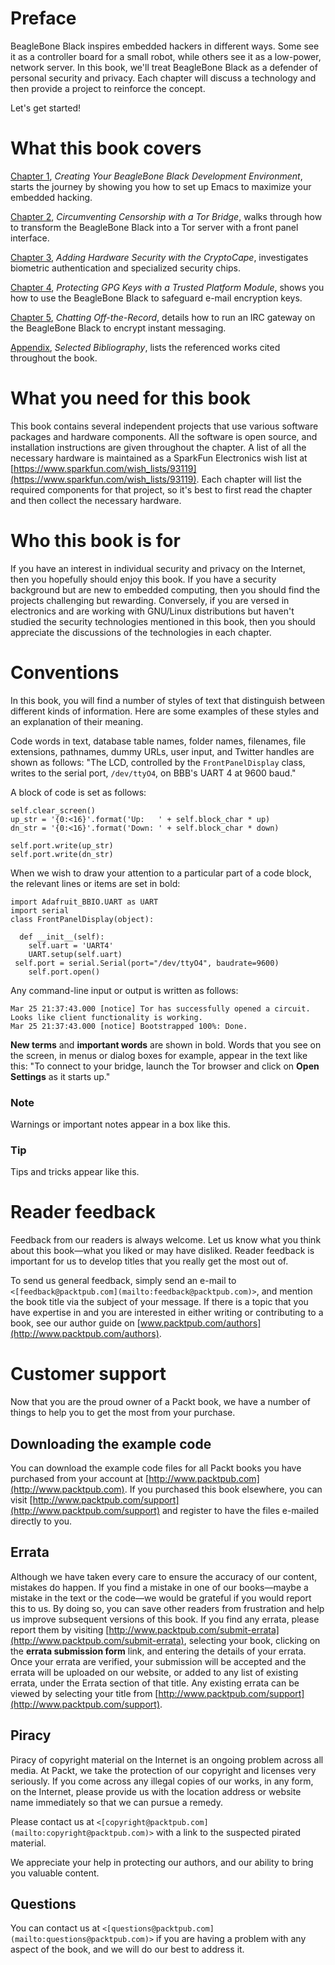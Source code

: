 # Preface

BeagleBone Black inspires embedded hackers in different ways. Some see it as a controller board for a small robot, while others see it as a low-power, network server. In this book, we'll treat BeagleBone Black as a defender of personal security and privacy. Each chapter will discuss a technology and then provide a project to reinforce the concept.

Let's get started!

# What this book covers

[Chapter 1](part0015_split_000.html#page "Chapter 1. Creating Your BeagleBone Black Development Environment"), *Creating Your BeagleBone Black Development Environment*, starts the journey by showing you how to set up Emacs to maximize your embedded hacking.

[Chapter 2](part0019_split_000.html#page "Chapter 2. Circumventing Censorship with a Tor Bridge"), *Circumventing Censorship with a Tor Bridge*, walks through how to transform the BeagleBone Black into a Tor server with a front panel interface.

[Chapter 3](part0031_split_000.html#page "Chapter 3. Adding Hardware Security with the CryptoCape"), *Adding Hardware Security with the CryptoCape*, investigates biometric authentication and specialized security chips.

[Chapter 4](part0043_split_000.html#page "Chapter 4. Protecting GPG Keys with a Trusted Platform Module"), *Protecting GPG Keys with a Trusted Platform Module*, shows you how to use the BeagleBone Black to safeguard e-mail encryption keys.

[Chapter 5](part0053_split_000.html#page "Chapter 5. Chatting Off-the-Record"), *Chatting Off-the-Record*, details how to run an IRC gateway on the BeagleBone Black to encrypt instant messaging.

[Appendix](part0059_split_000.html#page "Appendix A. Selected Bibliography"), *Selected Bibliography*, lists the referenced works cited throughout the book.

# What you need for this book

This book contains several independent projects that use various software packages and hardware components. All the software is open source, and installation instructions are given throughout the chapter. A list of all the necessary hardware is maintained as a SparkFun Electronics wish list at [https://www.sparkfun.com/wish_lists/93119](https://www.sparkfun.com/wish_lists/93119). Each chapter will list the required components for that project, so it's best to first read the chapter and then collect the necessary hardware.

# Who this book is for

If you have an interest in individual security and privacy on the Internet, then you hopefully should enjoy this book. If you have a security background but are new to embedded computing, then you should find the projects challenging but rewarding. Conversely, if you are versed in electronics and are working with GNU/Linux distributions but haven't studied the security technologies mentioned in this book, then you should appreciate the discussions of the technologies in each chapter.

# Conventions

In this book, you will find a number of styles of text that distinguish between different kinds of information. Here are some examples of these styles and an explanation of their meaning.

Code words in text, database table names, folder names, filenames, file extensions, pathnames, dummy URLs, user input, and Twitter handles are shown as follows: "The LCD, controlled by the `FrontPanelDisplay` class, writes to the serial port, `/dev/ttyO4`, on BBB's UART 4 at 9600 baud."

A block of code is set as follows:

```
self.clear_screen()
up_str = '{0:<16}'.format('Up:   ' + self.block_char * up)
dn_str = '{0:<16}'.format('Down: ' + self.block_char * down)

self.port.write(up_str)
self.port.write(dn_str)
```

When we wish to draw your attention to a particular part of a code block, the relevant lines or items are set in bold:

```
import Adafruit_BBIO.UART as UART
import serial
class FrontPanelDisplay(object):

  def __init__(self):
    self.uart = 'UART4'
    UART.setup(self.uart)
 self.port = serial.Serial(port="/dev/ttyO4", baudrate=9600)
    self.port.open()
```

Any command-line input or output is written as follows:

```
Mar 25 21:37:43.000 [notice] Tor has successfully opened a circuit. Looks like client functionality is working.
Mar 25 21:37:43.000 [notice] Bootstrapped 100%: Done.

```

**New terms** and **important words** are shown in bold. Words that you see on the screen, in menus or dialog boxes for example, appear in the text like this: "To connect to your bridge, launch the Tor browser and click on **Open Settings** as it starts up."

### Note

Warnings or important notes appear in a box like this.

### Tip

Tips and tricks appear like this.

# Reader feedback

Feedback from our readers is always welcome. Let us know what you think about this book—what you liked or may have disliked. Reader feedback is important for us to develop titles that you really get the most out of.

To send us general feedback, simply send an e-mail to `<[feedback@packtpub.com](mailto:feedback@packtpub.com)>`, and mention the book title via the subject of your message. If there is a topic that you have expertise in and you are interested in either writing or contributing to a book, see our author guide on [www.packtpub.com/authors](http://www.packtpub.com/authors).

# Customer support

Now that you are the proud owner of a Packt book, we have a number of things to help you to get the most from your purchase.

## Downloading the example code

You can download the example code files for all Packt books you have purchased from your account at [http://www.packtpub.com](http://www.packtpub.com). If you purchased this book elsewhere, you can visit [http://www.packtpub.com/support](http://www.packtpub.com/support) and register to have the files e-mailed directly to you.

## Errata

Although we have taken every care to ensure the accuracy of our content, mistakes do happen. If you find a mistake in one of our books—maybe a mistake in the text or the code—we would be grateful if you would report this to us. By doing so, you can save other readers from frustration and help us improve subsequent versions of this book. If you find any errata, please report them by visiting [http://www.packtpub.com/submit-errata](http://www.packtpub.com/submit-errata), selecting your book, clicking on the **errata submission form** link, and entering the details of your errata. Once your errata are verified, your submission will be accepted and the errata will be uploaded on our website, or added to any list of existing errata, under the Errata section of that title. Any existing errata can be viewed by selecting your title from [http://www.packtpub.com/support](http://www.packtpub.com/support).

## Piracy

Piracy of copyright material on the Internet is an ongoing problem across all media. At Packt, we take the protection of our copyright and licenses very seriously. If you come across any illegal copies of our works, in any form, on the Internet, please provide us with the location address or website name immediately so that we can pursue a remedy.

Please contact us at `<[copyright@packtpub.com](mailto:copyright@packtpub.com)>` with a link to the suspected pirated material.

We appreciate your help in protecting our authors, and our ability to bring you valuable content.

## Questions

You can contact us at `<[questions@packtpub.com](mailto:questions@packtpub.com)>` if you are having a problem with any aspect of the book, and we will do our best to address it.